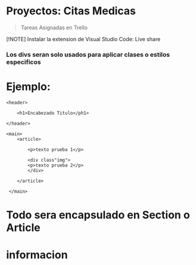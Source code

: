 # Proyectos: Citas Medicas
> Tareas Asignadas en Trello

[!NOTE]
 Instalar la extension de Visual Studio Code: Live share
### Los divs seran solo usados para aplicar clases o estilos especificos
# Ejemplo:
```
<header>

    <h1>Encabezado Titulo</ph1>

</header>

<main>
    <article>

        <p>texto prueba 1</p>

        <div class"img">
        <p>texto prueba 2</p>
        </div>

    </article>

 </main>
```
# Todo sera encapsulado en Section o Article
# informacion
